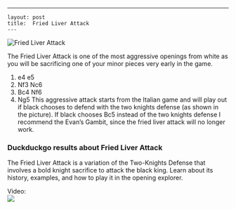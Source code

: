 ---
    layout: post
    title:  Fried Liver Attack
    ---


![Fried Liver Attack](https://www.thechesswebsite.com/wp-content/uploads/2012/07/fried-liver-attack-big.jpg)

The Fried Liver Attack is one of the most aggressive openings from white as you will be sacrificing one of your minor pieces very early in the game.
1. e4 e5
2. Nf3 Nc6
3. Bc4 Nf6
4. Ng5
This aggressive attack starts from the Italian game and will play out if black chooses to defend with the two knights defense (as shown in the picture). If black chooses Bc5 instead of the two knights defense I recommend the Evan’s Gambit, since the fried liver attack will no longer work.


### Duckduckgo results about Fried Liver Attack

The Fried Liver Attack is a variation of the Two-Knights Defense that involves a bold knight sacrifice to attack the black king. Learn about its history, examples, and how to play it in the opening explorer.

Video:  
[![](https://tse1.mm.bing.net/th?id=OVP.hw5LrGftWGKFRpzRZEUiqgHgFo&pid=Api)](https://www.youtube.com/watch?v=hLFSufXxtuI)


